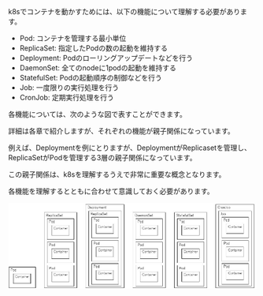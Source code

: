 k8sでコンテナを動かすためには、以下の機能について理解する必要があります。

- Pod: コンテナを管理する最小単位
- ReplicaSet: 指定したPodの数の起動を維持する
- Deployment: Podのローリングアップデートなどを行う
- DaemonSet: 全てのnodeに1podの起動を維持する
- StatefulSet: Podの起動順序の制御などを行う
- Job: 一度限りの実行処理を行う
- CronJob: 定期実行処理を行う

各機能については、次のような図で表すことができます。

詳細は各章で紹介しますが、それぞれの機能が親子関係になっています。

例えば、Deploymentを例にとりますが、DeploymentがReplicasetを管理し、ReplicaSetがPodを管理する3層の親子関係になっています。

この親子関係は、k8sを理解するうえで非常に重要な概念となります。

各機能を理解するとともに合わせて意識しておく必要があります。

![file](images/resources.png)
